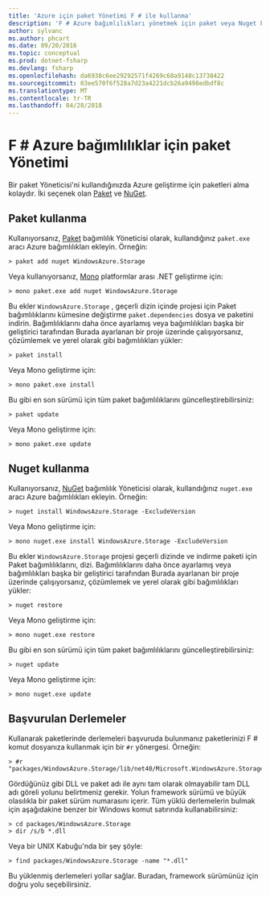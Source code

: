 ```yaml
---
title: 'Azure için paket Yönetimi F # ile kullanma'
description: 'F # Azure bağımlılıkları yönetmek için paket veya Nuget kullanma'
author: sylvanc
ms.author: phcart
ms.date: 09/20/2016
ms.topic: conceptual
ms.prod: dotnet-fsharp
ms.devlang: fsharp
ms.openlocfilehash: da6938c6ee29292571f4269c68a9148c13738422
ms.sourcegitcommit: 03ee570f6f528a7d23a4221dcb26a9498edbdf8c
ms.translationtype: MT
ms.contentlocale: tr-TR
ms.lasthandoff: 04/28/2018
---
```

# <a name="package-management-for-f-azure-dependencies"></a>F # Azure bağımlılıklar için paket Yönetimi

Bir paket Yöneticisi'ni kullandığınızda Azure geliştirme için paketleri alma kolaydır. İki seçenek olan [Paket](https://fsprojects.github.io/Paket/) ve [NuGet](https://www.nuget.org/).

## <a name="using-paket"></a>Paket kullanma

Kullanıyorsanız, [Paket](https://fsprojects.github.io/Paket/) bağımlılık Yöneticisi olarak, kullandığınız `paket.exe` aracı Azure bağımlılıkları ekleyin. Örneğin:

    > paket add nuget WindowsAzure.Storage

Veya kullanıyorsanız, [Mono](https://www.mono-project.com/) platformlar arası .NET geliştirme için:

    > mono paket.exe add nuget WindowsAzure.Storage

Bu ekler `WindowsAzure.Storage` , geçerli dizin içinde projesi için Paket bağımlılıklarını kümesine değiştirme `paket.dependencies` dosya ve paketini indirin. Bağımlılıklarını daha önce ayarlamış veya bağımlılıkları başka bir geliştirici tarafından Burada ayarlanan bir proje üzerinde çalışıyorsanız, çözümlemek ve yerel olarak gibi bağımlılıkları yükler:

    > paket install

Veya Mono geliştirme için:

    > mono paket.exe install

Bu gibi en son sürümü için tüm paket bağımlılıklarını güncelleştirebilirsiniz:

    > paket update

Veya Mono geliştirme için:

    > mono paket.exe update

## <a name="using-nuget"></a>Nuget kullanma

Kullanıyorsanız, [NuGet](https://www.nuget.org/) bağımlılık Yöneticisi olarak, kullandığınız `nuget.exe` aracı Azure bağımlılıkları ekleyin. Örneğin:

    > nuget install WindowsAzure.Storage -ExcludeVersion

Veya Mono geliştirme için:

    > mono nuget.exe install WindowsAzure.Storage -ExcludeVersion

Bu ekler `WindowsAzure.Storage` projesi geçerli dizinde ve indirme paketi için Paket bağımlılıklarını, dizi. Bağımlılıklarını daha önce ayarlamış veya bağımlılıkları başka bir geliştirici tarafından Burada ayarlanan bir proje üzerinde çalışıyorsanız, çözümlemek ve yerel olarak gibi bağımlılıkları yükler:

    > nuget restore 

Veya Mono geliştirme için:

    > mono nuget.exe restore

Bu gibi en son sürümü için tüm paket bağımlılıklarını güncelleştirebilirsiniz:

    > nuget update

Veya Mono geliştirme için:

    > mono nuget.exe update

## <a name="referencing-assemblies"></a>Başvurulan Derlemeler

Kullanarak paketlerinde derlemeleri başvuruda bulunmanız paketlerinizi F # komut dosyanıza kullanmak için bir `#r` yönergesi. Örneğin:

    > #r "packages/WindowsAzure.Storage/lib/net40/Microsoft.WindowsAzure.Storage.dll"

Gördüğünüz gibi DLL ve paket adı ile aynı tam olarak olmayabilir tam DLL adı göreli yolunu belirtmeniz gerekir. Yolun framework sürümü ve büyük olasılıkla bir paket sürüm numarasını içerir. Tüm yüklü derlemelerin bulmak için aşağıdakine benzer bir Windows komut satırında kullanabilirsiniz:

    > cd packages/WindowsAzure.Storage
    > dir /s/b *.dll

Veya bir UNIX Kabuğu'nda bir şey şöyle:

    > find packages/WindowsAzure.Storage -name "*.dll"

Bu yüklenmiş derlemeleri yollar sağlar. Buradan, framework sürümünüz için doğru yolu seçebilirsiniz.
